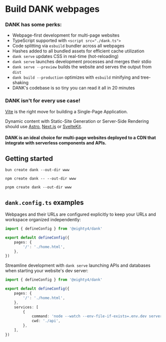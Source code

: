 # Build DANK webpages

### DANK has some perks:

- Webpage-first development for multi-page websites
- TypeScript supported with `<script src="./dank.ts">`
- Code splitting via `esbuild` bundler across all webpages
- Hashes added to all bundled assets for efficient cache utilization
- `dank serve` updates CSS in real-time (hot-reloading)
- `dank serve` launches development processes and merges their stdio
- `dank serve --preview` builds the website and serves the output from `dist`
- `dank build --production` optimizes with `esbuild` minifying and tree-shaking
- DANK's codebase is so tiny you can read it all in 20 minutes

### DANK isn't for every use case!

[Vite](https://vite.dev) is the right move for building a Single-Page Application.

Dynamic content with Static-Site Generation or Server-Side Rendering should use
[Astro](https://astro.build), [Next.js](https://nextjs.org) or [SvelteKit](https://svelte.dev).

#### DANK is an ideal choice for multi-page websites deployed to a CDN that integrate with serverless components and APIs.

## Getting started

```shell
bun create dank --out-dir www

npm create dank -- --out-dir www

pnpm create dank --out-dir www
```

## `dank.config.ts` examples

Webpages and their URLs are configured explicitly to keep your URLs
and workspace organized independently:

```typescript
import { defineConfig } from '@eighty4/dank'

export default defineConfig({
    pages: {
        '/': './home.html',
    },
})
```

Streamline development with `dank serve` launching APIs and databases when starting your website's dev server:

```typescript
import { defineConfig } from '@eighty4/dank'

export default defineConfig({
    pages: {
        '/': './home.html',
    },
    services: [
        {
            command: 'node --watch --env-file-if-exists=.env.dev server.ts',
            cwd: './api',
        },
    ],
})
```
